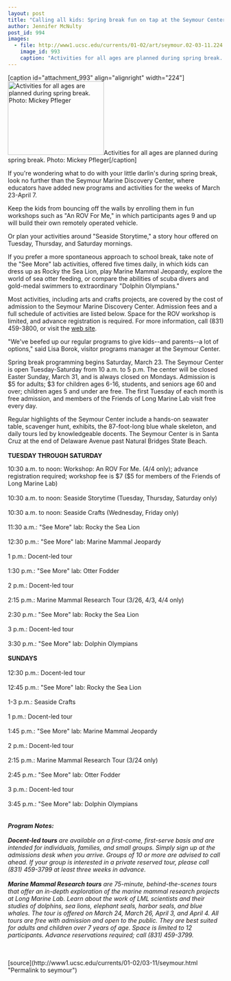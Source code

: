 ```yaml
---
layout: post
title: "Calling all kids: Spring break fun on tap at the Seymour Center"
author: Jennifer McNulty
post_id: 994
images:
  - file: http://www1.ucsc.edu/currents/01-02/art/seymour.02-03-11.224.jpg
    image_id: 993
    caption: "Activities for all ages are planned during spring break. Photo: Mickey Pfleger"
---
```


[caption id="attachment_993" align="alignright" width="224"]<a href="http://localhost/mysite/wp-content/uploads/2002/03/seymour.02-03-11.224.jpg"><img class="size-full wp-image-993" src="http://localhost/mysite/wp-content/uploads/2002/03/seymour.02-03-11.224.jpg" alt="Activities for all ages are planned during spring break. Photo: Mickey Pfleger" width="224" height="172" /></a>Activities for all ages are planned during spring break. Photo: Mickey Pfleger[/caption]
<p>
  If you're wondering what to do with your little darlin's during spring break, look no further than the Seymour Marine Discovery Center, where educators have added new programs and activities for the weeks of March 23-April 7.
</p>Keep the kids from bouncing off the walls by enrolling them in fun workshops such as "An ROV For Me," in which participants ages 9 and up will build their own remotely operated vehicle.
<p>
  Or plan your activities around "Seaside Storytime," a story hour offered on Tuesday, Thursday, and Saturday mornings.
</p>
<p>
  If you prefer a more spontaneous approach to school break, take note of the "See More" lab activities, offered five times daily, in which kids can dress up as Rocky the Sea Lion, play Marine Mammal Jeopardy, explore the world of sea otter feeding, or compare the abilities of scuba divers and gold-medal swimmers to extraordinary "Dolphin Olympians."
</p>
<p>
  Most activities, including arts and crafts projects, are covered by the cost of admission to the Seymour Marine Discovery Center. Admission fees and a full schedule of activities are listed below. Space for the ROV workshop is limited, and advance registration is required. For more information, call (831) 459-3800, or visit the <a href="http://www2.ucsc.edu/seymourcenter/">web site</a>.
</p>
<p>
  "We've beefed up our regular programs to give kids--and parents--a lot of options," said Lisa Borok, visitor programs manager at the Seymour Center.
</p>
<p>
  Spring break programming begins Saturday, March 23. The Seymour Center is open Tuesday-Saturday from 10 a.m. to 5 p.m. The center will be closed Easter Sunday, March 31, and is always closed on Mondays. Admission is $5 for adults; $3 for children ages 6-16, students, and seniors age 60 and over; children ages 5 and under are free. The first Tuesday of each month is free admission, and members of the Friends of Long Marine Lab visit free every day.
</p>
<p>
  Regular highlights of the Seymour Center include a hands-on seawater table, scavenger hunt, exhibits, the 87-foot-long blue whale skeleton, and daily tours led by knowledgeable docents. The Seymour Center is in Santa Cruz at the end of Delaware Avenue past Natural Bridges State Beach.<br>
  <br>
  <b>TUESDAY THROUGH SATURDAY</b>
</p>
<p>
  10:30 a.m. to noon: Workshop: An ROV For Me. (4/4 only); advance registration required; workshop fee is $7 ($5 for members of the Friends of Long Marine Lab)<br>
  <br>
  10:30 a.m. to noon: Seaside Storytime (Tuesday, Thursday, Saturday only)<br>
  <br>
  10:30 a.m. to noon: Seaside Crafts (Wednesday, Friday only)<br>
  <br>
  11:30 a.m.: "See More" lab: Rocky the Sea Lion<br>
  <br>
  12:30 p.m.: "See More" lab: Marine Mammal Jeopardy<br>
  <br>
  1 p.m.: Docent-led tour<br>
  <br>
  1:30 p.m.: "See More" lab: Otter Fodder<br>
  <br>
  2 p.m.: Docent-led tour<br>
  <br>
  2:15 p.m.: Marine Mammal Research Tour (3/26, 4/3, 4/4 only)<br>
  <br>
  2:30 p.m.: "See More" lab: Rocky the Sea Lion<br>
  <br>
  3 p.m.: Docent-led tour<br>
  <br>
  3:30 p.m.: "See More" lab: Dolphin Olympians<br>
  <br>
  <b>SUNDAYS<br>
  <br></b>12:30 p.m.: Docent-led tour<br>
  <br>
  12:45 p.m.: "See More" lab: Rocky the Sea Lion<br>
  <br>
  1-3 p.m.: Seaside Crafts<br>
  <br>
  1 p.m.: Docent-led tour<br>
  <br>
  1:45 p.m.: "See More" lab: Marine Mammal Jeopardy<br>
  <br>
  2 p.m.: Docent-led tour<br>
  <br>
  2:15 p.m.: Marine Mammal Research Tour (3/24 only)<br>
  <br>
  2:45 p.m.: "See More" lab: Otter Fodder<br>
  <br>
  3 p.m.: Docent-led tour<br>
  <br>
  3:45 p.m.: "See More" lab: Dolphin Olympians<br>
  <br>
  <br>
  <b><i>Program Notes:<br>
  <br>
  Docent-led tours</i></b> <i>are available on a first-come, first-serve basis and are intended for individuals, families, and small groups. Simply sign up at the admissions desk when you arrive. Groups of 10 or more are advised to call ahead. If your group is interested in a private reserved tour, please call (831) 459-3799 at least three weeks in advance.<br>
  <br>
  <b>Marine Mammal Research tours</b> are 75-minute, behind-the-scenes tours that offer an in-depth exploration of the marine mammal research projects at Long Marine Lab. Learn about the work of LML scientists and their studies of dolphins, sea lions, elephant seals, harbor seals, and blue whales. The tour is offered on March 24, March 26, April 3, and April 4. All tours are free with admission and open to the public. They are best suited for adults and children over 7 years of age. Space is limited to 12 participants. Advance reservations required; call (831) 459-3799.<br></i><b><br></b><br>

</p>
<p>

</p>
[source](http://www1.ucsc.edu/currents/01-02/03-11/seymour.html "Permalink to seymour")
